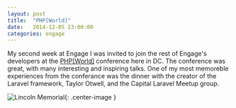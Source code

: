 ```yaml
---
layout: post
title:  "PHP[World]"
date:   2014-12-05 23:00:00
categories: engage
---
```


My second week at Engage I was invited to join the rest of Engage's developers at the [PHP[World]](http://world.phparch.com/) conference here in DC. The conference was great, with many interesting and inspiring talks. One of my most memoreble experiences from the conferance was the dinner with the creator of the Laravel framework, Taylor Otwell, and the Capital Laravel Meetup group.

![Lincoln Memorial]({{site.url}}/assets/phpworld.jpg){: .center-image }
